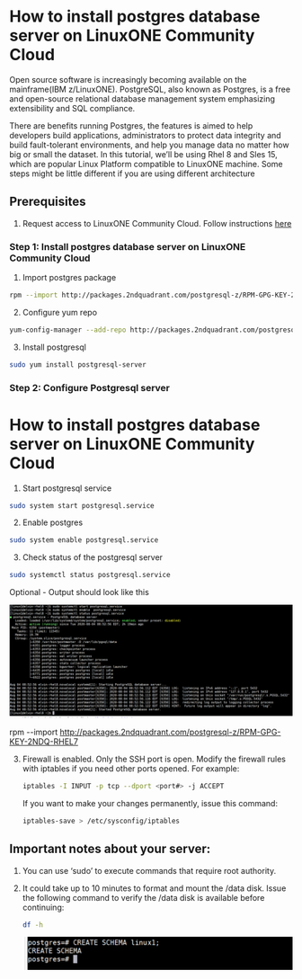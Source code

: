 # How to install postgres database server on LinuxONE Community Cloud
Open source software is increasingly becoming available on the mainframe(IBM z/LinuxONE). PostgreSQL, also known as Postgres, is a free and open-source relational database management system emphasizing extensibility and SQL compliance. 

There are benefits running Postgres, the features is aimed to help developers build applications, administrators to protect data integrity and build fault-tolerant environments, and help you manage data no matter how big or small the dataset.
In this tutorial, we’ll be using Rhel 8 and Sles 15, which are popular Linux Platform compatible to LinuxONE machine. Some steps might be little different if you are using different architecture

## Prerequisites
 1. Request access to LinuxONE Community Cloud. Follow instructions [here](https://github.com/Elvin94/LinuxONE-OSS-CC)


### Step 1: Install postgres database server on LinuxONE Community Cloud
   1. Import postgres package
   ```sh
   rpm --import http://packages.2ndquadrant.com/postgresql-z/RPM-GPG-KEY-2NDQ-RHEL7
   ```
    
   2. Configure yum repo
   ```sh
   yum-config-manager --add-repo http://packages.2ndquadrant.com/postgresql-z/yum/12/rhel7-s390x
   ```
   3. Install postgresql
   ```sh
   sudo yum install postgresql-server
   ```
   
   
   ### Step 2: Configure Postgresql server
   
# How to install postgres database server on LinuxONE Community Cloud
   1. Start postgresql service
   ```sh
   sudo system start postgresql.service 
   ```
   2. Enable postgres
   ```sh
  sudo system enable postgresql.service 
   ```
   3. Check status of the postgresql server
   ```sh
   sudo systemctl status postgresql.service 
   ```
   
   Optional - Output should look like this
   
   ![alt text](images/configs.png "Check /data disk")

rpm --import http://packages.2ndquadrant.com/postgresql-z/RPM-GPG-KEY-2NDQ-RHEL7

3) Firewall is enabled. Only the SSH port is open.  Modify the firewall rules with iptables if you need other ports opened. For example:
   ```sh
   iptables -I INPUT -p tcp --dport <port#> -j ACCEPT 
   ```
   If you want to make your changes permanently, issue this command:
   ```sh
   iptables-save > /etc/sysconfig/iptables 
   ```
## Important notes about your server:
1) You can use ‘sudo’ to execute commands that require root authority.

2) It could take up to 10 minutes to format and mount the /data disk.  Issue the following command to verify the /data disk is available before continuing:
   ```sh
   df -h 
   ```
   ![alt text](images/create_schema.png "Check /data disk")
